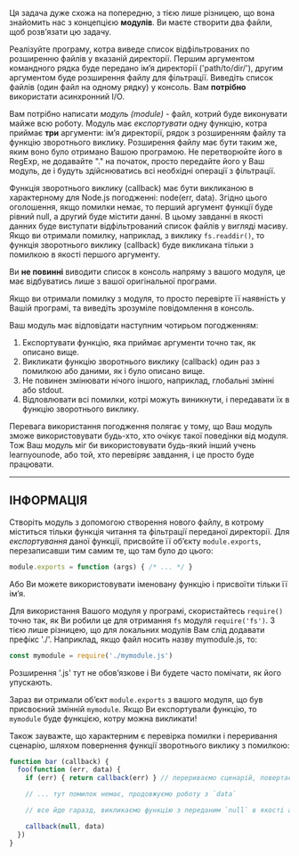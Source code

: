 Ця задача дуже схожа на попередню, з тією лише різницею, що вона знайомить нас з концепцією **модулів**. Ви маєте створити два файли, щоб розв’язати цю задачу.

Реалізуйте програму, котра виведе список відфільтрованих по розширенню файлів у вказаній директорії. Першим аргументом командного рядка буде передано ім’я директорії ('path/to/dir/'), другим аргументом буде розширення файлу для фільтрації. Виведіть список файлів (один файл на одному рядку) у консоль. Вам **потрібно** використати асинхронний I/O.

Вам потрібно написати *модуль (module)* - файл, котрий буде виконувати майже всю роботу. Модуль має *експортувати* одну функцію, котра приймає **три** аргументи: ім’я директорії, рядок з розширенням файлу та функцію зворотнього виклику. Розширення файлу має бути таким же, яким воно було отримано Вашою програмою. Не перетворюйте його в RegExp, не додавайте "." на початок, просто передайте його у Ваш модуль, де і будуть здійснюватись всі необхідні операції з фільтрації.

Функція зворотнього виклику (callback) має бути викликаною в характерному для Node.js погодженні: node(err, data). Згідно цього оголошення, якщо помилки немає, то перший аргумент функції буде рівний null, а другий буде містити данні. В цьому завданні в якості данних буде виступати відфільтрований список файлів у вигляді масиву. Якщо ви отримали помилку, наприклад, з виклику `fs.readdir()`, то функція зворотнього виклику (callback) буде викликана тільки з помилкою в якості першого аргументу.

Ви **не повинні** виводити список в консоль напряму з вашого модуля, це має відбуватись лише з вашої оригінальної програми.

Якщо ви отримали помилку з модуля, то просто перевірте її наявність у Вашій програмі, та виведіть зрозуміле повідомлення в консоль.

Ваш модуль має відповідати наступним чотирьом погодженням:

1. Експортувати функцію, яка приймає аргументи точно так, як описано вище.
2. Викликати функцію зворотнього виклику (callback) один раз з помилкою або даними, як і було описано вище.
3. Не повинен змінювати нічого іншого, наприклад, глобальні змінні або  stdout.
4. Відловлювати всі помилки, котрі можуть виникнути, і передавати їх в функцію зворотнього виклику.

Перевага використання погодження полягає у тому, що Ваш модуль зможе використовувати будь-хто, хто очікує такої поведінки від модуля. Тож Ваш модуль міг би використовувати будь-який інший учень learnyounode, або той, хто перевіряє завдання, і це просто буде працювати.

----------------------------------------------------------------------
## ІНФОРМАЦІЯ

Створіть модуль з допомогою створення нового файлу, в котрому міститься тільки функція читання та фільтрації переданої директорії. Для *експортування* даної функції, присвойте її об’єкту `module.exports`, перезаписавши тим самим те, що там було до цього:

```js
module.exports = function (args) { /* ... */ }
```

Або Ви можете використовувати іменовану функцію і присвоїти тільки її ім’я.

Для використання Вашого модуля у програмі, скористайтесь `require()` точно так, як Ви робили це для отримання `fs` модуля `require('fs')`. З тією лише різницею, що для локальних модулів Вам слід додавати префікс './'. Наприклад, якщо файл носить назву mymodule.js, то:

```js
const mymodule = require('./mymodule.js')
```

Розширення '.js' тут не обов’язкове і Ви будете часто помічати, як його упускають.

Зараз ви отримали об’єкт `module.exports` з вашого модуля, що був присвоєний змінній `mymodule`. Якщо Ви експортували функцію, то `mymodule` буде функцією, котру можна викликати!

Також зауважте, що характерним є перевірка помилки і переривання сценарію, шляхом повернення функції зворотнього виклику з помилкою:

```js
function bar (callback) {
  foo(function (err, data) {
    if (err) { return callback(err) } // перериваємо сценарій, повертаємо помилку

    // ... тут помилок немає, продовжуємо роботу з `data`

    // все йде гаразд, викликаємо функцію з переданим `null` в якості аргументу-помилки

    callback(null, data)
  })
}
```
